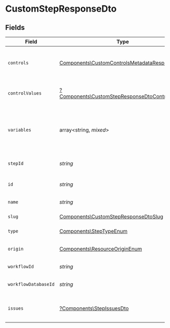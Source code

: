 # CustomStepResponseDto


## Fields

| Field                                                                                                           | Type                                                                                                            | Required                                                                                                        | Description                                                                                                     |
| --------------------------------------------------------------------------------------------------------------- | --------------------------------------------------------------------------------------------------------------- | --------------------------------------------------------------------------------------------------------------- | --------------------------------------------------------------------------------------------------------------- |
| `controls`                                                                                                      | [Components\CustomControlsMetadataResponseDto](../../Models/Components/CustomControlsMetadataResponseDto.md)    | :heavy_check_mark:                                                                                              | Controls metadata for the custom step                                                                           |
| `controlValues`                                                                                                 | [?Components\CustomStepResponseDtoControlValues](../../Models/Components/CustomStepResponseDtoControlValues.md) | :heavy_minus_sign:                                                                                              | Control values for the custom step                                                                              |
| `variables`                                                                                                     | array<string, *mixed*>                                                                                          | :heavy_check_mark:                                                                                              | JSON Schema for variables, follows the JSON Schema standard                                                     |
| `stepId`                                                                                                        | *string*                                                                                                        | :heavy_check_mark:                                                                                              | Unique identifier of the step                                                                                   |
| `id`                                                                                                            | *string*                                                                                                        | :heavy_check_mark:                                                                                              | Database identifier of the step                                                                                 |
| `name`                                                                                                          | *string*                                                                                                        | :heavy_check_mark:                                                                                              | Name of the step                                                                                                |
| `slug`                                                                                                          | [Components\CustomStepResponseDtoSlug](../../Models/Components/CustomStepResponseDtoSlug.md)                    | :heavy_check_mark:                                                                                              | Slug of the step                                                                                                |
| `type`                                                                                                          | [Components\StepTypeEnum](../../Models/Components/StepTypeEnum.md)                                              | :heavy_check_mark:                                                                                              | Type of the step                                                                                                |
| `origin`                                                                                                        | [Components\ResourceOriginEnum](../../Models/Components/ResourceOriginEnum.md)                                  | :heavy_check_mark:                                                                                              | Origin of the workflow                                                                                          |
| `workflowId`                                                                                                    | *string*                                                                                                        | :heavy_check_mark:                                                                                              | Workflow identifier                                                                                             |
| `workflowDatabaseId`                                                                                            | *string*                                                                                                        | :heavy_check_mark:                                                                                              | Workflow database identifier                                                                                    |
| `issues`                                                                                                        | [?Components\StepIssuesDto](../../Models/Components/StepIssuesDto.md)                                           | :heavy_minus_sign:                                                                                              | Issues associated with the step                                                                                 |
